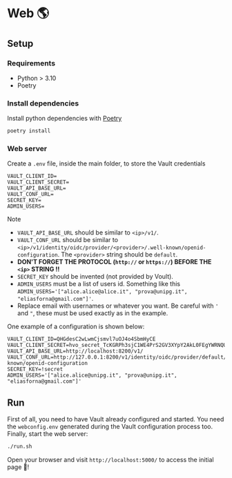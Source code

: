 # Web 🌎

## Setup

### Requirements

- Python > 3.10 
- Poetry

### Install dependencies

Install python dependencies with [Poetry](https://python-poetry.org/)

```bash
poetry install
```

### Web server

Create a `.env` file, inside the main folder, to store the Vault credentials

```
VAULT_CLIENT_ID=
VAULT_CLIENT_SECRET=
VAULT_API_BASE_URL=
VAULT_CONF_URL=
SECRET_KEY=
ADMIN_USERS=
```

> [!NOTE]
> - `VAULT_API_BASE_URL` should be similar to `<ip>/v1/`.
> - `VAULT_CONF_URL` should be similar to `<ip>/v1/identity/oidc/provider/<provider>/.well-known/openid-configuration`. The `<provider>` string should be `default`.
> - **DON'T FORGET THE PROTOCOL (`http://` or `https://`) BEFORE THE `<ip>` STRING !!**
> - `SECRET_KEY` should be invented (not provided by Voult).
> - `ADMIN_USERS` must be a list of users id. Something like this `ADMIN_USERS='["alice.alice@alice.it", "prova@unipg.it", "eliasforna@gmail.com"]'`.
> - Replace email with usernames or whatever you want. Be careful with `'` and `"`, these must be used exactly as in the example.

One example of a configuration is shown below:

```
VAULT_CLIENT_ID=QHGdesC2wLwmCjsmvl7uOJ4o4SbmHyCE
VAULT_CLIENT_SECRET=hvo_secret_TcKGRPh3sjC1WE4PrS2GV3XYpY2AkL0FEgYWRNQUPw7rLTYSS3Psei1oCfQFOeZg
VAULT_API_BASE_URL=http://localhost:8200/v1/
VAULT_CONF_URL=http://127.0.0.1:8200/v1/identity/oidc/provider/default/.well-known/openid-configuration
SECRET_KEY=!secret
ADMIN_USERS='["alice.alice@unipg.it", "prova@unipg.it", "eliasforna@gmail.com"]'
```

## Run

First of all, you need to have Vault already configured and started.
You need the `webconfig.env` generated during the Vault configuration process too.
Finally, start the web server:

```bash
./run.sh
```

Open your browser and visit `http://localhost:5000/` to access the initial page 🚀!
